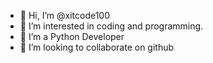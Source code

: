 - 👋 Hi, I’m @xitcode100 
- 👀 I’m interested in coding and programming.
- 🌱 I’m a Python Developer
- 💞️ I’m looking to collaborate on github

<!---
xitcode100/xitcode100 is a ✨ special ✨ repository because its `README.md` (this file) appears on your GitHub profile.
You can click the Preview link to take a look at your changes.
--->
